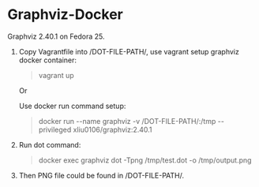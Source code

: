 # Graphviz-Docker

Graphviz 2.40.1 on Fedora 25.

1. Copy Vagrantfile into /DOT-FILE-PATH/, use vagrant setup graphviz docker container:
   > vagrant up
   
   Or 
   
   Use docker run command setup:
   > docker run --name graphviz -v /DOT-FILE-PATH/:/tmp --privileged xliu0106/graphviz:2.40.1
   
2. Run dot command:
   > docker exec graphviz dot -Tpng /tmp/test.dot -o /tmp/output.png

3. Then PNG file could be found in /DOT-FILE-PATH/.
